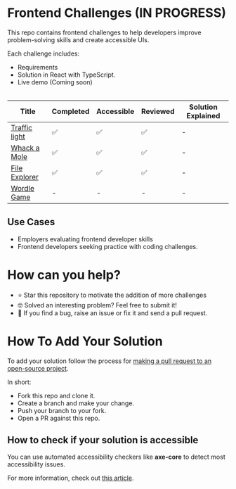 # Frontend Challenges (IN PROGRESS)

This repo contains frontend challenges to help developers improve problem-solving skills and create accessible UIs.

Each challenge includes:

- Requirements
- Solution in React with TypeScript.
- Live demo (Coming soon)
  <br><br>

<center>

| Title                                     | Completed | Accessible | Reviewed | Solution Explained |
| ----------------------------------------- | --------- | ---------- | -------- | ------------------ |
| [Traffic light](/problems/traffic-light/) | ✅        | ✅         | ✅       | -                  |
| [Whack a Mole](/problems/whack-a-mole/)   | ✅        | ✅         | ✅       | -                  |
| [File Explorer](/problems/file-explorer/) | ✅        | ✅         | ✅       | -                  |
| [Wordle Game](/problems/wordle-game/)     | -         | -          | -        | -                  |

</center>

## Use Cases

- Employers evaluating frontend developer skills
- Frontend developers seeking practice with coding challenges.

# How can you help?

- ⭐️ Star this repository to motivate the addition of more challenges
- 🤓 Solved an interesting problem? Feel free to submit it!
- 🐞 If you find a bug, raise an issue or fix it and send a pull request.

# How To Add Your Solution

To add your solution follow the process for [making a pull request to an open-source project](https://github.com/gabrieldemarmiesse/getting_started_open_source).

In short:

- Fork this repo and clone it.
- Create a branch and make your change.
- Push your branch to your fork.
- Open a PR against this repo.

## How to check if your solution is accessible

You can use automated accessibility checkers like **axe-core** to detect most accessibility issues.

For more information, check out [this article](https://larsmagnus.co/blog/how-to-test-for-accessibility-with-axe-core-in-next-js-and-react).